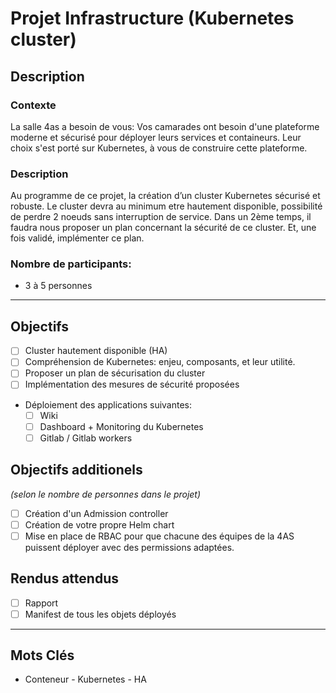 # Projet Infrastructure (Kubernetes cluster)

## Description
### Contexte
La salle 4as a besoin de vous: Vos camarades ont besoin d'une plateforme moderne et sécurisé pour déployer leurs services et containeurs. Leur choix s'est porté sur Kubernetes, à vous de construire cette plateforme.

### Description
Au programme de ce projet, la création d’un cluster Kubernetes sécurisé et robuste. 
Le cluster devra au minimum etre hautement disponible, possibilité de perdre 2 noeuds sans interruption de service.
Dans un 2ème temps, il faudra nous proposer un plan concernant la sécurité de ce cluster. Et, une fois validé, implémenter ce plan.

### Nombre de participants:
* 3 à 5 personnes

---
## Objectifs
- [ ] Cluster hautement disponible (HA)
- [ ] Compréhension de Kubernetes: enjeu, composants, et leur utilité. 
- [ ] Proposer un plan de sécurisation du cluster
- [ ] Implémentation des mesures de sécurité proposées
- Déploiement des applications suivantes:
  - [ ] Wiki
  - [ ] Dashboard + Monitoring du Kubernetes
  - [ ] Gitlab / Gitlab workers

## Objectifs additionels 
_(selon le nombre de personnes dans le projet)_
- [ ] Création d'un Admission controller
- [ ] Création de votre propre Helm chart
- [ ] Mise en place de RBAC pour que chacune des équipes de la 4AS puissent déployer avec des permissions adaptées.

## Rendus attendus
- [ ] Rapport 
- [ ] Manifest de tous les objets déployés

---
## Mots Clés
* Conteneur - Kubernetes - HA

